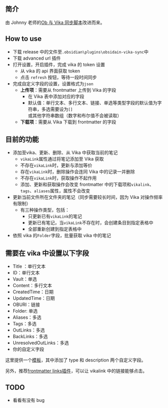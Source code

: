 ## 简介

由 Johnny 老师的[Ob 与 Vika 同步脚本](https://milinshushe.feishu.cn/docs/doccnSwkXMw7tEQJwmBg72yzpLb)改进而来。

## How to use
- 下载 release 中的文件至`.obsidian\plugins\obsidain-vika-sync`中
- 下载 advanced url 插件
- 打开设置，开启插件，完成 vika 的 token 设置
  - 从 vika 的 api 界面获取 token
  - 点击 `refresh` 按钮，等待一段时间同步
- 完成自定义字段的设置，设置格式为`json`
  - **上传项**：需要从 frontmatter 上传到 Vika 的字段
    - 在 Vika 表中添加对应的字段
    - 默认值：单行文本、多行文本、链接、单选等类型字段的默认值为字符串，多选需要设为`[]`或其他字符串数组（数字和布尔值不会被读取）
  - **下载项**：需要从 Vika 下载到 frontmatter 的字段

## 目前的功能
- 添加至vika、更新、删除、从 Vika 中获取当前的笔记
  - `vikaLink`属性通过将笔记添加至 Vika 获取
  - 不存在`vikaLink`时，更新与添加等价
  - 存在`vikaLink`时，删除操作会连同 Vika 中的记录一并删除
  - 不存在`vikaLink`时，获取操作不起作用
  - 添加、更新和获取操作会改变 frontmatter 中的下载项和`vikalink`、`tags`、`aliases`属性，属性不会改变
- 更新当前文件所在文件夹的笔记（同步需要较长时间，因为 Vika 对操作频率有限制）
  - 有三种操作类型，包括：
    - 只更新已有`vikaLink`的笔记
    - 更新已有笔记，当`vikaLink`不存在时，会创建条目到指定表格中
    - 全部重新创建到指定表格中
- 依照 vika 的`Folder`字段，批量获取 vika 中的笔记

## 需要在 vika 中设置以下字段
- Title ：单行文本
- ID：单行文本
- Vault：单选
- Content：多行文本
- CreatedTime：日期
- UpdatedTime：日期
- OBURI：链接
- Folder: 单选
- Aliases：多选
- Tags：多选
- OutLinks：多选
- BackLinks：多选
- UnresolvedOutLinks：多选
- 你的自定义字段

这里提供一个[模板](https://vika.cn/share/shr7DVsgmH1mEsAzsPPNm)，其中添加了 type 和 description 两个自定义字段。

另外，推荐[frontmatter links插件](https://github.com/Trikzon/obsidian-frontmatter-links)，可以让 vikalink 中的链接能够点击。
## TODO
- 看看有没有 bug
